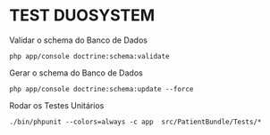 TEST DUOSYSTEM
========================


Validar o schema do Banco de Dados

    php app/console doctrine:schema:validate


Gerar o schema do Banco de Dados

    php app/console doctrine:schema:update --force


Rodar os Testes Unitários

    ./bin/phpunit --colors=always -c app  src/PatientBundle/Tests/*

